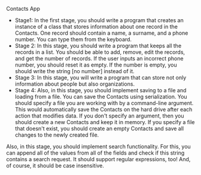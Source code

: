 Contacts App

- Stage1: In the first stage, you should write a program that creates an instance of a class that stores information about one record in the Contacts. One record should contain a name, a surname, and a phone number. You can type them from the keyboard.
- Stage 2: In this stage, you should write a program that keeps all the records in a list. You should be able to add, remove, edit the records, and get the number of records. If the user inputs an incorrect phone number, you should reset it as empty. If the number is empty, you should write the string [no number] instead of it.
- Stage 3: In this stage, you will write a program that can store not only information about people but also organizations.
- Stage 4: Also, in this stage, you should implement saving to a file and loading from a file. You can save the Contacts using serialization. You should specify a file you are working with by a command-line argument. This would automatically save the Contacts on the hard drive after each action that modifies data. If you don't specify an argument, then you should create a new Contacts and keep it in memory. If you specify a file that doesn't exist, you should create an empty Contacts and save all changes to the newly created file.

Also, in this stage, you should implement search functionality. For this, you can append all of the values from all of the fields and check if this string contains a search request. It should support regular expressions, too! And, of course, it should be case insensitive.